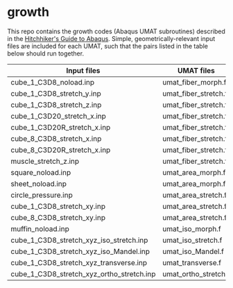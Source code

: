 # growth

This repo contains the growth codes (Abaqus UMAT subroutines) described in the [Hitchhiker's Guide to Abaqus](https://zenodo.org/record/1243270).  Simple, geometrically-relevant input files are included for each UMAT, such that the pairs listed in the table below should run together.  

| Input files                               | UMAT files           |
|-------------------------------------------|----------------------|
| cube_1_C3D8_noload.inp                    | umat_fiber_morph.f   |
| cube_1_C3D8_stretch_y.inp                 | umat_fiber_stretch.f |
| cube_1_C3D8_stretch_z.inp                 | umat_fiber_stretch.f |
| cube_1_C3D20_stretch_x.inp                | umat_fiber_stretch.f |
| cube_1_C3D20R_stretch_x.inp               | umat_fiber_stretch.f |
| cube_8_C3D8_stretch_x.inp                 | umat_fiber_stretch.f |
| cube_8_C3D20R_stretch_x.inp               | umat_fiber_stretch.f |
| muscle_stretch_z.inp                      | umat_fiber_stretch.f |
| square_noload.inp                         | umat_area_morph.f    |
| sheet_noload.inp                          | umat_area_morph.f    |
| circle_pressure.inp                       | umat_area_stretch.f  |
| cube_1_C3D8_stretch_xy.inp                | umat_area_stretch.f  |
| cube_8_C3D8_stretch_xy.inp                | umat_area_stretch.f  |
| muffin_noload.inp                         | umat_iso_morph.f     |
| cube_1_C3D8_stretch_xyz_iso_stretch.inp   | umat_iso_stretch.f   |
| cube_1_C3D8_stretch_xyz_iso_Mandel.inp    | umat_iso_Mandel.f    |
| cube_1_C3D8_stretch_xyz_transverse.inp    | umat_transverse.f    |
| cube_1_C3D8_stretch_xyz_ortho_stretch.inp | umat_ortho_stretch.f |
